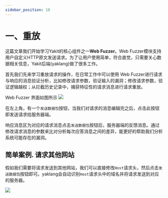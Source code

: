 ```yaml
---
sidebar_position: 10
---
```

# 一、重放

这篇文章我们开始学习Yakit的核心组件之一**Web Fuzzer**。Web Fuzzer模块支持用户自定义HTTP原文发送请求。为了让用户使用简单，符合直觉，只需要关心数据相关信息，Yakit后端(yaklang)做了很多工作。

首先我们先来学习重放请求的操作，在日常工作中可以使用 Web Fuzzer进行请求与响应的消息验证分析，比如修改请求参数，验证输入的漏洞；修改请求参数，验证逻辑越权；从拦截历史记录中，捕获特征性的请求消息进行请求重放。

Web Fuzzer 界面如图所示
![](/img/products/yakit/Fuzz-repeat/1.png)

在左上角，有一个`发送数据包`按钮，当我们对请求的消息编辑完之后，点击此按钮即发送请求给服务器端。

响应消息区为对应的请求消息点击`发送数据包`按钮后，服务器端的反馈消息。通过修改请求消息的参数来比对分析每次应答消息之间的差异，能更好的帮助我们分析系统可能存在的漏洞。

## 简单案例. 请求其他网站
假如我们需要将请求发送到其他网站，我们可以直接修改`Host`请求头，然后点击`发送数据包`按钮即可。yaklang会自动识别`Host`请求头中的域名并将请求发送到对应的服务器。

![](/img/products/yakit/Fuzz-repeat/2.png)
